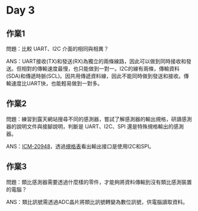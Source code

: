 # Day 3
## 作業1
問題：比較 UART、I2C 介面的相同與相異？

ANS：UART接收(TX)和發送(RX)為獨立的兩條線路，因此可以做到同時接收和發送。但相對的傳輸速度最慢，也只能做到一對一。I2C的線有兩條，傳輸資料(SDA)和傳遞時脈(SCL)。因共用傳遞資料線，因此不能同時做到發送和接收。傳輸速度比UART快，也能輕易做到一對多。

## 作業2
問題：練習到露天網站搜尋不同的感測器，嘗試了解感測器的輸出規格，研讀感測器的說明文件與接腳說明，判斷是 UART、I2C、SPI 還是特殊規格輸出的感測器。

ANS：[ICM-20948](https://www.ruten.com.tw/item/show?22048091911704)，透過[規格表](https://www.mouser.tw/ProductDetail/TDK-InvenSense/ICM-20948?qs=u4fy%2FsgLU9OtGc31yF%2Friw%3D%3D)看出輸出接口是使用I2C和SPI。


## 作業3
問題：類比感測器需要透過什麼樣的零件，才能夠將資料傳輸到沒有類比感測裝置的電腦？

ANS：類比訊號需透過ADC晶片將類比訊號轉變為數位訊號，供電腦讀取資料。